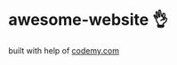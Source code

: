 # awesome-website :ok_hand:                                                                                                                                                                                                                  
built with help of <a href="http://johnelder.com/">codemy.com</a>

